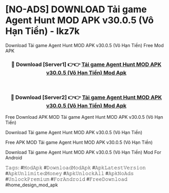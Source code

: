 # [NO-ADS] DOWNLOAD Tải game Agent Hunt MOD APK v30.0.5 (Vô Hạn Tiền) - lkz7k
Download Tải game Agent Hunt MOD APK v30.0.5 (Vô Hạn Tiền) Free Mod APK

<div align="center">
<h3>🔴 Download [Server1] 👉👉 <a href="https://apk-comot.site?title=Tải_game_Agent_Hunt_MOD_APK_v30.0.5_(Vô_Hạn_Tiền)">Tải game Agent Hunt MOD APK v30.0.5 (Vô Hạn Tiền) Mod Apk</a></h3><br>

<h3>🔴 Download [Server2] 👉👉 <a href="https://apk-comot.site?title=Tải_game_Agent_Hunt_MOD_APK_v30.0.5_(Vô_Hạn_Tiền)">Tải game Agent Hunt MOD APK v30.0.5 (Vô Hạn Tiền) Mod Apk</a></h3>
</div>


Free Download APK MOD Tải game Agent Hunt MOD APK v30.0.5 (Vô Hạn Tiền)

Download Tải game Agent Hunt MOD APK v30.0.5 (Vô Hạn Tiền) 

Free APK MOD Tải game Agent Hunt MOD APK v30.0.5 (Vô Hạn Tiền) 

Download Tải game Agent Hunt MOD APK v30.0.5 (Vô Hạn Tiền) Mod For Android

𝚃𝚊𝚐𝚜: #𝙼𝚘𝚍𝙰𝚙𝚔 #𝙳𝚘𝚠𝚗𝚕𝚘𝚊𝚍𝙼𝚘𝚍𝙰𝚙𝚔 #𝙰𝚙𝚔𝙻𝚊𝚝𝚎𝚜𝚝𝚅𝚎𝚛𝚜𝚒𝚘𝚗 #𝙰𝚙𝚔𝚄𝚗𝚕𝚒𝚖𝚒𝚝𝚎𝚍𝙼𝚘𝚗𝚎𝚢 #𝙰𝚙𝚔𝚄𝚗𝚕𝚘𝚌𝚔𝙰𝚕𝚕 #𝙰𝚙𝚔𝙽𝚘𝙰𝚍𝚜 #𝚄𝚗𝚕𝚘𝚌𝚔𝙿𝚛𝚎𝚖𝚒𝚞𝚖 #𝙵𝚘𝚛𝙰𝚗𝚍𝚛𝚘𝚒𝚍 #𝙵𝚛𝚎𝚎𝙳𝚘𝚠𝚗𝚕𝚘𝚊𝚍 #home_design_mod_apk